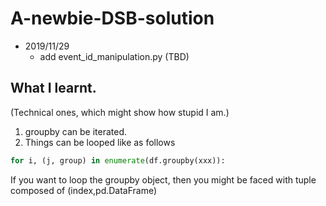 # A-newbie-DSB-solution

- 2019/11/29
  - add event_id_manipulation.py (TBD)
  
  


What I learnt.
---
(Technical ones, which might show how stupid I am.)
1. groupby can be iterated.
2. Things can be looped like as follows 
  ```python
  for i, (j, group) in enumerate(df.groupby(xxx)):
   ```
   If you want to loop the groupby object, then you might be faced with tuple composed of (index,pd.DataFrame)
